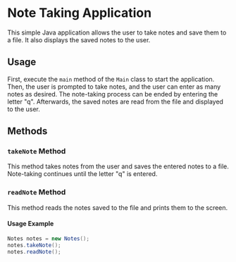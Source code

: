 # Note Taking Application

This simple Java application allows the user to take notes and save them to a file. It also displays the saved notes to the user.

## Usage

First, execute the `main` method of the `Main` class to start the application. Then, the user is prompted to take notes, and the user can enter as many notes as desired. The note-taking process can be ended by entering the letter "q". Afterwards, the saved notes are read from the file and displayed to the user.

## Methods

### `takeNote` Method

This method takes notes from the user and saves the entered notes to a file. Note-taking continues until the letter "q" is entered.

### `readNote` Method

This method reads the notes saved to the file and prints them to the screen.

#### Usage Example

```java
Notes notes = new Notes();
notes.takeNote();
notes.readNote();
